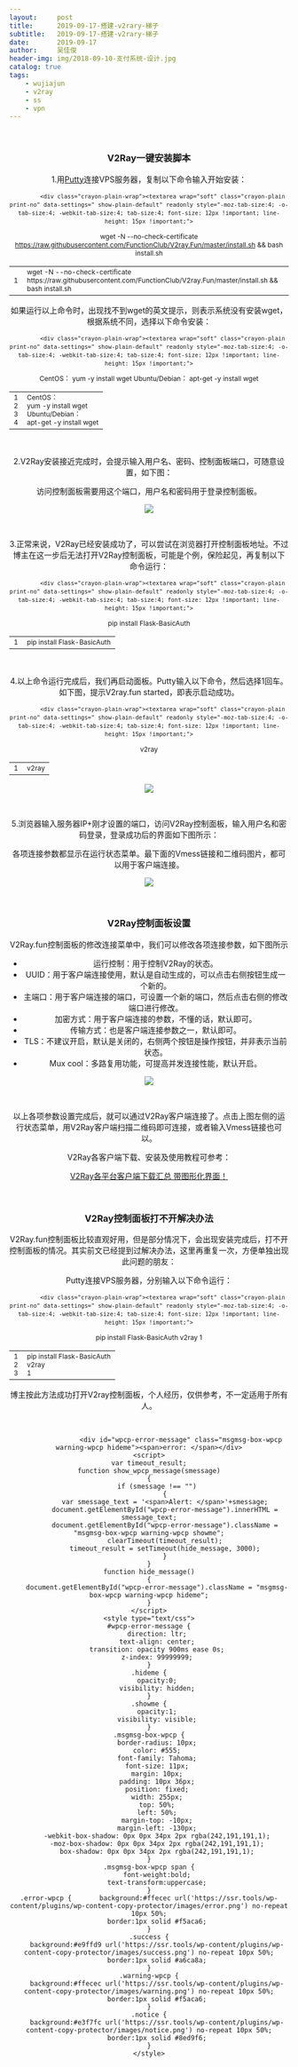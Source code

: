 ```yaml
---
layout:     post
title:      2019-09-17-搭建-v2rary-梯子
subtitle:   2019-09-17-搭建-v2rary-梯子
date:       2019-09-17
author:     吴佳俊
header-img: img/2018-09-10-支付系统-设计.jpg
catalog: true
tags:
    - wujiajun
    - v2ray
    - ss
    - vpn
---
```






<meta name="keywords" content="V2Ray,V2Ray教程,V2ray一键安装脚本,V2ray控制面板,V2ray.fun控制面板">
<meta name="description" content="&nbsp;  V2Ray的搭建，首先需要你拥有一台国外VPS服务器，如果还没有，可以参考以下链接文章购买：  适合搭建SSR的国外VPS服务器推荐汇总  VPS服务器购买成功后，我们就可以进行V2Ray的安装了。其实安装过程并不复杂，倒是安装之后的设置过程需要花点功夫，毕竟需要修改一些代码参数。  不过不用担心，本文介绍的雨落无声的V2Ray一键安装，安装完成后自带图形化控制面板，简单设置之后就">
<style>a:hover, .site-navbar li:hover > a, .site-navbar li.active a:hover, .site-navbar a:hover, .search-on .site-navbar li.navto-search a, .topbar a:hover, .site-nav li.current-menu-item > a, .site-nav li.current-menu-parent > a, .site-search-form a:hover, .branding-primary .btn:hover, .title .more a:hover, .excerpt h2 a:hover, .excerpt .meta a:hover, .excerpt-minic h2 a:hover, .excerpt-minic .meta a:hover, .article-content .wp-caption:hover .wp-caption-text, .article-content a, .article-nav a:hover, .relates a:hover, .widget_links li a:hover, .widget_categories li a:hover, .widget_ui_comments strong, .widget_ui_posts li a:hover .text, .widget_ui_posts .nopic .text:hover , .widget_meta ul a:hover, .tagcloud a:hover, .textwidget a, .textwidget a:hover, .sign h3, #navs .item li a, .url, .url:hover, .excerpt h2 a:hover span, .widget_ui_posts a:hover .text span, .widget-navcontent .item-01 li a:hover span, .excerpt-minic h2 a:hover span, .relates a:hover span{color: #FF5E52;}.btn-primary, .label-primary, .branding-primary, .post-copyright:hover, .article-tags a, .pagination ul > .active > a, .pagination ul > .active > span, .pagenav .current, .widget_ui_tags .items a:hover, .sign .close-link, .pagemenu li.active a, .pageheader, .resetpasssteps li.active, #navs h2, #navs nav, .btn-primary:hover, .btn-primary:focus, .btn-primary:active, .btn-primary.active, .open > .dropdown-toggle.btn-primary, .tag-clouds a:hover{background-color: #FF5E52;}.btn-primary, .search-input:focus, #bdcs .bdcs-search-form-input:focus, #submit, .plinks ul li a:hover,.btn-primary:hover, .btn-primary:focus, .btn-primary:active, .btn-primary.active, .open > .dropdown-toggle.btn-primary{border-color: #FF5E52;}.search-btn, .label-primary, #bdcs .bdcs-search-form-submit, #submit, .excerpt .cat{background-color: #FF5E52;}.excerpt .cat i{border-left-color:#FF5E52;}@media (max-width: 720px) {.site-navbar li.active a, .site-navbar li.active a:hover, .m-nav-show .m-icon-nav{color: #FF5E52;}}@media (max-width: 480px) {.pagination ul > li.next-page a{background-color:#FF5E52;}}.post-actions .action.action-like{background-color: #FF5E52;}</style><link rel="shortcut icon" href="https://ssr.tools/favicon.ico">
<!--[if lt IE 9]><script src="https://ssr.tools/wp-content/themes/dux/js/libs/html5.min.js"></script><![endif]-->
</head>
<body class="post-template-default single single-post postid-269 single-format-standard nav_fixed m-excerpt-cat flinks-m topbar-off comment-open site-layout-2 none">
<header class="header">
	<div class="container">
			
<p>&nbsp;</p>
<h3>V2Ray一键安装脚本</h3>
<p>1.用<a href="https://ssr.tools/72" target="_blank" rel="noopener">Putty</a>连接VPS服务器，复制以下命令输入开始安装：</p>
		<div id="crayon-5d809b7ddd64e983051475" class="crayon-syntax crayon-theme-capacitacionti crayon-font-monaco crayon-os-mac print-yes notranslate" data-settings=" minimize scroll-always disable-anim" style=" margin-top: 12px; margin-bottom: 12px; font-size: 12px !important; line-height: 15px !important;">
		
			<div class="crayon-plain-wrap"><textarea wrap="soft" class="crayon-plain print-no" data-settings=" show-plain-default" readonly style="-moz-tab-size:4; -o-tab-size:4; -webkit-tab-size:4; tab-size:4; font-size: 12px !important; line-height: 15px !important;">
wget -N --no-check-certificate https://raw.githubusercontent.com/FunctionClub/V2ray.Fun/master/install.sh &amp;&amp; bash install.sh</textarea></div>
			<div class="crayon-main" style="">
				<table class="crayon-table">
					<tr class="crayon-row">
				<td class="crayon-nums " data-settings="show">
					<div class="crayon-nums-content" style="font-size: 12px !important; line-height: 15px !important;"><div class="crayon-num" data-line="crayon-5d809b7ddd64e983051475-1">1</div></div>
				</td>
						<td class="crayon-code"><div class="crayon-pre" style="font-size: 12px !important; line-height: 15px !important; -moz-tab-size:4; -o-tab-size:4; -webkit-tab-size:4; tab-size:4;"><div class="crayon-line" id="crayon-5d809b7ddd64e983051475-1"><span class="crayon-v">wget</span><span class="crayon-h"> </span><span class="crayon-o">-</span><span class="crayon-v">N</span><span class="crayon-h"> </span><span class="crayon-o">--</span><span class="crayon-v">no</span><span class="crayon-o">-</span><span class="crayon-v">check</span><span class="crayon-o">-</span><span class="crayon-e">certificate </span><span class="crayon-v">https</span><span class="crayon-o">:</span><span class="crayon-c">//raw.githubusercontent.com/FunctionClub/V2ray.Fun/master/install.sh &amp;&amp; bash install.sh</span></div></div></td>
					</tr>
				</table>
			</div>
		</div><p>如果运行以上命令时，出现找不到wget的英文提示，则表示系统没有安装wget，根据系统不同，选择以下命令安装：</p>
		<div id="crayon-5d809b7ddd65e827564943" class="crayon-syntax crayon-theme-capacitacionti crayon-font-monaco crayon-os-mac print-yes notranslate" data-settings=" minimize scroll-always disable-anim" style=" margin-top: 12px; margin-bottom: 12px; font-size: 12px !important; line-height: 15px !important;">
		
			<div class="crayon-plain-wrap"><textarea wrap="soft" class="crayon-plain print-no" data-settings=" show-plain-default" readonly style="-moz-tab-size:4; -o-tab-size:4; -webkit-tab-size:4; tab-size:4; font-size: 12px !important; line-height: 15px !important;">
CentOS：
yum -y install wget
Ubuntu/Debian：
apt-get -y install wget</textarea></div>
			<div class="crayon-main" style="">
				<table class="crayon-table">
					<tr class="crayon-row">
				<td class="crayon-nums " data-settings="show">
					<div class="crayon-nums-content" style="font-size: 12px !important; line-height: 15px !important;"><div class="crayon-num" data-line="crayon-5d809b7ddd65e827564943-1">1</div><div class="crayon-num" data-line="crayon-5d809b7ddd65e827564943-2">2</div><div class="crayon-num" data-line="crayon-5d809b7ddd65e827564943-3">3</div><div class="crayon-num" data-line="crayon-5d809b7ddd65e827564943-4">4</div></div>
				</td>
						<td class="crayon-code"><div class="crayon-pre" style="font-size: 12px !important; line-height: 15px !important; -moz-tab-size:4; -o-tab-size:4; -webkit-tab-size:4; tab-size:4;"><div class="crayon-line" id="crayon-5d809b7ddd65e827564943-1"><span class="crayon-i">CentOS</span>：</div><div class="crayon-line" id="crayon-5d809b7ddd65e827564943-2"><span class="crayon-v">yum</span><span class="crayon-h"> </span><span class="crayon-o">-</span><span class="crayon-i">y</span><span class="crayon-h"> </span><span class="crayon-e">install </span><span class="crayon-e">wget</span></div><div class="crayon-line" id="crayon-5d809b7ddd65e827564943-3"><span class="crayon-v">Ubuntu</span><span class="crayon-o">/</span><span class="crayon-i">Debian</span>：</div><div class="crayon-line" id="crayon-5d809b7ddd65e827564943-4"><span class="crayon-v">apt</span><span class="crayon-o">-</span><span class="crayon-v">get</span><span class="crayon-h"> </span><span class="crayon-o">-</span><span class="crayon-i">y</span><span class="crayon-h"> </span><span class="crayon-e">install </span><span class="crayon-v">wget</span></div></div></td>
					</tr>
				</table>
			</div>
		</div><p>&nbsp;</p>
<p>2.V2Ray安装接近完成时，会提示输入用户名、密码、控制面板端口，可随意设置，如下图：</p>
<p>访问控制面板需要用这个端口，用户名和密码用于登录控制面板。</p>


 <img src="http://ww2.sinaimg.cn/large/006y8mN6gy1g72m1bbqjtj30qg0aw47h.jpg">







<p></p>
<p>&nbsp;</p>
<p>3.正常来说，V2Ray已经安装成功了，可以尝试在浏览器打开控制面板地址。不过博主在这一步后无法打开V2Ray控制面板，可能是个例，保险起见，再复制以下命令运行：</p>
		<div id="crayon-5d809b7ddd662965065060" class="crayon-syntax crayon-theme-capacitacionti crayon-font-monaco crayon-os-mac print-yes notranslate" data-settings=" minimize scroll-always disable-anim" style=" margin-top: 12px; margin-bottom: 12px; font-size: 12px !important; line-height: 15px !important;">
		
			<div class="crayon-plain-wrap"><textarea wrap="soft" class="crayon-plain print-no" data-settings=" show-plain-default" readonly style="-moz-tab-size:4; -o-tab-size:4; -webkit-tab-size:4; tab-size:4; font-size: 12px !important; line-height: 15px !important;">
pip install Flask-BasicAuth</textarea></div>
			<div class="crayon-main" style="">
				<table class="crayon-table">
					<tr class="crayon-row">
				<td class="crayon-nums " data-settings="show">
					<div class="crayon-nums-content" style="font-size: 12px !important; line-height: 15px !important;"><div class="crayon-num" data-line="crayon-5d809b7ddd662965065060-1">1</div></div>
				</td>
						<td class="crayon-code"><div class="crayon-pre" style="font-size: 12px !important; line-height: 15px !important; -moz-tab-size:4; -o-tab-size:4; -webkit-tab-size:4; tab-size:4;"><div class="crayon-line" id="crayon-5d809b7ddd662965065060-1"><span class="crayon-e">pip </span><span class="crayon-e">install </span><span class="crayon-v">Flask</span><span class="crayon-o">-</span><span class="crayon-v">BasicAuth</span></div></div></td>
					</tr>
				</table>
			</div>
		</div><p>&nbsp;</p>
<p>4.以上命令运行完成后，我们再启动面板。Putty输入以下命令，然后选择1回车。如下图，提示V2ray.fun started，即表示启动成功。</p>
		<div id="crayon-5d809b7ddd665230551625" class="crayon-syntax crayon-theme-capacitacionti crayon-font-monaco crayon-os-mac print-yes notranslate" data-settings=" minimize scroll-always disable-anim" style=" margin-top: 12px; margin-bottom: 12px; font-size: 12px !important; line-height: 15px !important;">
		
			<div class="crayon-plain-wrap"><textarea wrap="soft" class="crayon-plain print-no" data-settings=" show-plain-default" readonly style="-moz-tab-size:4; -o-tab-size:4; -webkit-tab-size:4; tab-size:4; font-size: 12px !important; line-height: 15px !important;">
v2ray</textarea></div>
			<div class="crayon-main" style="">
				<table class="crayon-table">
					<tr class="crayon-row">
				<td class="crayon-nums " data-settings="show">
					<div class="crayon-nums-content" style="font-size: 12px !important; line-height: 15px !important;"><div class="crayon-num" data-line="crayon-5d809b7ddd665230551625-1">1</div></div>
				</td>
						<td class="crayon-code"><div class="crayon-pre" style="font-size: 12px !important; line-height: 15px !important; -moz-tab-size:4; -o-tab-size:4; -webkit-tab-size:4; tab-size:4;"><div class="crayon-line" id="crayon-5d809b7ddd665230551625-1"><span class="crayon-v">v2ray</span></div></div></td>
					</tr>
				</table>
			</div>
		</div>
		<img src="http://ww2.sinaimg.cn/large/006y8mN6gy1g72m6d4imsj30p40jctj0.jpg">
<p>&nbsp;</p>
<p>5.浏览器输入服务器IP+刚才设置的端口，访问V2Ray控制面板，输入用户名和密码登录，登录成功后的界面如下图所示：</p>
<p>各项连接参数都显示在运行状态菜单。最下面的Vmess链接和二维码图片，都可以用于客户端连接。</p>
<p></p>

<img src="http://ww2.sinaimg.cn/large/006y8mN6gy1g72m9o0vauj317j0u0gtx.jpg">


<p>&nbsp;</p>
<h3>V2Ray控制面板设置</h3>
<p>V2Ray.fun控制面板的修改连接菜单中，我们可以修改各项连接参数，如下图所示</p>
<ul>
<li>运行控制：用于控制V2Ray的状态。</li>
<li>UUID：用于客户端连接使用，默认是自动生成的，可以点击右侧按钮生成一个新的。</li>
<li>主端口：用于客户端连接的端口，可设置一个新的端口，然后点击右侧的修改端口进行修改。</li>
<li>加密方式：用于客户端连接的参数，不懂的话，默认即可。</li>
<li>传输方式：也是客户端连接参数之一，默认即可。</li>
<li>TLS：不建议开启，默认是关闭的，右侧两个按钮是操作按钮，并非表示当前状态。</li>
<li>Mux cool：多路复用功能，可提高并发连接性能，默认开启。</li>
</ul>
<p></p>

<img src="http://ww2.sinaimg.cn/large/006y8mN6gy1g72mareijuj318q0oqqbp.jpg">
<p>&nbsp;</p>
<p>以上各项参数设置完成后，就可以通过V2Ray客户端连接了。点击上图左侧的运行状态菜单，用V2Ray客户端扫描二维码即可连接，或者输入Vmess链接也可以。</p>
<p>V2Ray各客户端下载、安装及使用教程可参考：</p>
<p><a href="https://ssr.tools/314" target="_blank" rel="noopener">V2Ray各平台客户端下载汇总 带图形化界面！</a></p>
<p>&nbsp;</p>
<h3>V2Ray控制面板打不开解决办法</h3>
<p>V2Ray.fun控制面板比较直观好用，但是部分情况下，会出现安装完成后，打不开控制面板的情况。其实前文已经提到过解决办法，这里再重复一次，方便单独出现此问题的朋友：</p>
<p>Putty连接VPS服务器，分别输入以下命令运行：</p>
		<div id="crayon-5d809b7ddd669569963664" class="crayon-syntax crayon-theme-capacitacionti crayon-font-monaco crayon-os-mac print-yes notranslate" data-settings=" minimize scroll-always disable-anim" style=" margin-top: 12px; margin-bottom: 12px; font-size: 12px !important; line-height: 15px !important;">
		
			<div class="crayon-plain-wrap"><textarea wrap="soft" class="crayon-plain print-no" data-settings=" show-plain-default" readonly style="-moz-tab-size:4; -o-tab-size:4; -webkit-tab-size:4; tab-size:4; font-size: 12px !important; line-height: 15px !important;">
pip install Flask-BasicAuth
v2ray
1</textarea></div>
			<div class="crayon-main" style="">
				<table class="crayon-table">
					<tr class="crayon-row">
				<td class="crayon-nums " data-settings="show">
					<div class="crayon-nums-content" style="font-size: 12px !important; line-height: 15px !important;"><div class="crayon-num" data-line="crayon-5d809b7ddd669569963664-1">1</div><div class="crayon-num" data-line="crayon-5d809b7ddd669569963664-2">2</div><div class="crayon-num" data-line="crayon-5d809b7ddd669569963664-3">3</div></div>
				</td>
						<td class="crayon-code"><div class="crayon-pre" style="font-size: 12px !important; line-height: 15px !important; -moz-tab-size:4; -o-tab-size:4; -webkit-tab-size:4; tab-size:4;"><div class="crayon-line" id="crayon-5d809b7ddd669569963664-1"><span class="crayon-e">pip </span><span class="crayon-e">install </span><span class="crayon-v">Flask</span><span class="crayon-o">-</span><span class="crayon-e">BasicAuth</span></div><div class="crayon-line" id="crayon-5d809b7ddd669569963664-2"><span class="crayon-i">v2ray</span></div><div class="crayon-line" id="crayon-5d809b7ddd669569963664-3"><span class="crayon-cn">1</span></div></div></td>
					</tr>
				</table>
			</div>
		</div><p>博主按此方法成功打开V2ray控制面板，个人经历，仅供参考，不一定适用于所有人。</p>
<p>&nbsp;</p>
		</article>
		
		
					<div id="wpcp-error-message" class="msgmsg-box-wpcp warning-wpcp hideme"><span>error: </span></div>
	<script>
	var timeout_result;
	function show_wpcp_message(smessage)
	{
		if (smessage !== "")
			{
			var smessage_text = '<span>Alert: </span>'+smessage;
			document.getElementById("wpcp-error-message").innerHTML = smessage_text;
			document.getElementById("wpcp-error-message").className = "msgmsg-box-wpcp warning-wpcp showme";
			clearTimeout(timeout_result);
			timeout_result = setTimeout(hide_message, 3000);
			}
	}
	function hide_message()
	{
		document.getElementById("wpcp-error-message").className = "msgmsg-box-wpcp warning-wpcp hideme";
	}
	</script>
	<style type="text/css">
	#wpcp-error-message {
	    direction: ltr;
	    text-align: center;
	    transition: opacity 900ms ease 0s;
	    z-index: 99999999;
	}
	.hideme {
    	opacity:0;
    	visibility: hidden;
	}
	.showme {
    	opacity:1;
    	visibility: visible;
	}
	.msgmsg-box-wpcp {
		border-radius: 10px;
		color: #555;
		font-family: Tahoma;
		font-size: 11px;
		margin: 10px;
		padding: 10px 36px;
		position: fixed;
		width: 255px;
		top: 50%;
  		left: 50%;
  		margin-top: -10px;
  		margin-left: -130px;
  		-webkit-box-shadow: 0px 0px 34px 2px rgba(242,191,191,1);
		-moz-box-shadow: 0px 0px 34px 2px rgba(242,191,191,1);
		box-shadow: 0px 0px 34px 2px rgba(242,191,191,1);
	}
	.msgmsg-box-wpcp span {
		font-weight:bold;
		text-transform:uppercase;
	}
	.error-wpcp {		background:#ffecec url('https://ssr.tools/wp-content/plugins/wp-content-copy-protector/images/error.png') no-repeat 10px 50%;
		border:1px solid #f5aca6;
	}
	.success {
		background:#e9ffd9 url('https://ssr.tools/wp-content/plugins/wp-content-copy-protector/images/success.png') no-repeat 10px 50%;
		border:1px solid #a6ca8a;
	}
	.warning-wpcp {
		background:#ffecec url('https://ssr.tools/wp-content/plugins/wp-content-copy-protector/images/warning.png') no-repeat 10px 50%;
		border:1px solid #f5aca6;
	}
	.notice {
		background:#e3f7fc url('https://ssr.tools/wp-content/plugins/wp-content-copy-protector/images/notice.png') no-repeat 10px 50%;
		border:1px solid #8ed9f6;
	}
    </style>
<script type='text/javascript'>
/* <![CDATA[ */
var CrayonSyntaxSettings = {"version":"_2.7.2_beta","is_admin":"0","ajaxurl":"https:\/\/ssr.tools\/wp-admin\/admin-ajax.php","prefix":"crayon-","setting":"crayon-setting","selected":"crayon-setting-selected","changed":"crayon-setting-changed","special":"crayon-setting-special","orig_value":"data-orig-value","debug":""};
var CrayonSyntaxStrings = {"copy":"Press %s to Copy, %s to Paste","minimize":"Click To Expand Code"};
/* ]]> */
</script>
<script type='text/javascript' src='https://ssr.tools/wp-content/plugins/crayon-syntax-highlighter/js/min/crayon.min.js?ver=_2.7.2_beta'></script>
<script type='text/javascript' src='https://ssr.tools/wp-content/themes/dux/js/libs/bootstrap.min.js?ver=5.0'></script>
<script type='text/javascript' src='https://ssr.tools/wp-content/themes/dux/js/loader.js?ver=5.0'></script>
<script type='text/javascript' src='https://ssr.tools/wp-includes/js/wp-embed.min.js?ver=4.9.11'></script>
</body>
</html>
